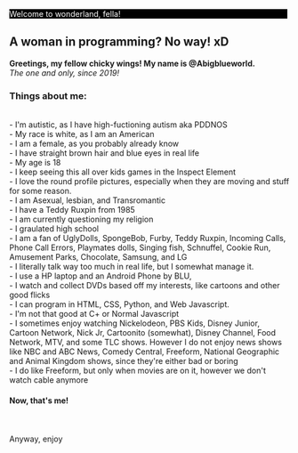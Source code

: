 <div style="background-color: black; width:500px; color: white"> Welcome to wonderland, fella! </div>

<h2> A woman in programming? No way! xD </h2>


<b> Greetings, my fellow chicky wings! My name is @Abigblueworld. </b> <br>
<i> The one and only, since 2019! </i> <br>
<h3> Things about me:</h3> <br>
- I'm autistic, as I have high-fuctioning autism aka PDDNOS <br>
- My race is white, as I am an American <br>
- I am a female, as you probably already know <br>
- I have straight brown hair and blue eyes in real life <br>
- My age is 18 <br>
- I keep seeing this all over kids games in the Inspect Element <br>
- I love the round profile pictures, especially when they are moving and stuff for some reason. <br>
- I am Asexual, lesbian, and Transromantic <br>
- I have a Teddy Ruxpin from 1985 <br>
- I am currently questioning my religion <br>
- I graulated high school  <br> 
- I am a fan of UglyDolls, SpongeBob, Furby, Teddy Ruxpin, Incoming Calls, Phone Call Errors, Playmates dolls, Singing fish, Schnuffel, Cookie Run, Amusement Parks, Chocolate, Samsung, and LG <br>
- I literally talk way too much in real life, but I somewhat manage it. <br>
- I use a HP laptop and an Android Phone by BLU, <br>
- I watch and collect DVDs based off my interests, like cartoons and other good flicks <br>
- I can program in HTML, CSS, Python, and Web Javascript. <br>
- I'm not that good at C+ or Normal Javascript <br>
- I sometimes enjoy watching Nickelodeon, PBS Kids, Disney Junior, Cartoon Network, Nick Jr, Cartoonito (somewhat), Disney Channel, Food Network, MTV, and some TLC shows. However I do not enjoy news shows like NBC and ABC News, Comedy Central, Freeform, National Geographic and Animal Kingdom shows, since they're either bad or boring <br>
- I do like Freeform, but only when movies are on it, however we don't watch cable anymore <br>
<h4> Now, that's me!</h4>
  <br> <br>
Anyway, enjoy

<!---
Abigblueworld/Abigblueworld is a ✨ special ✨ person repository because they're autistic and its `README.md` (this file) appears on your GitHub profile.
You can click the Preview link to take a look at your changes.
--->

